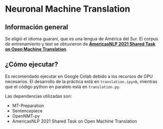 # Neuronal Machine Translation

## Información general

Se eligió el idioma guaraní, que es una lengua de América del Sur. El corpus de entrenamiento y test se obtuvieron de [**AmericasNLP 2021 Shared Task on Open Machine Translation**](https://github.com/AmericasNLP/americasnlp2021/).

## ¿Cómo ejecutar?

Es recomendado ejecutar en Google Colab debido a los recursos de GPU necesarios. El desarrollo de la práctica está
en `translation.ipynb`, mientras que el código python en paralelo está en `translation.py`.

Las dependencias utilizadas son:

- MT-Preparation
- Sentencepiece
- OpenNMT-py
- AmericasNLP 2021 Shared Task on Open Machine Translation
